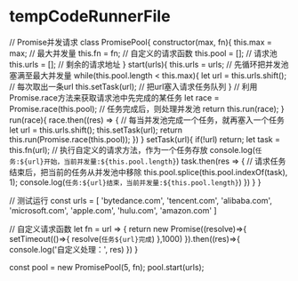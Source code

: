 # tempCodeRunnerFile

// Promise并发请求 class PromisePool{ constructor\(max, fn\){ this.max = max; // 最大并发量 this.fn = fn; // 自定义的请求函数 this.pool = \[\]; // 请求池 this.urls = \[\]; // 剩余的请求地址 } start\(urls\){ this.urls = urls; // 先循环把并发池塞满至最大并发量 while\(this.pool.length &lt; this.max\){ let url = this.urls.shift\(\); // 每次取出一条url this.setTask\(url\); // 把url塞入请求任务队列 } // 利用Promise.race方法来获取请求池中先完成的某任务 let race = Promise.race\(this.pool\); // 任务完成后，则处理并发池 return this.run\(race\); } run\(race\){ race.then\(\(res\) =&gt; { // 每当并发池完成一个任务，就再塞入一个任务 let url = this.urls.shift\(\); this.setTask\(url\); return this.run\(Promise.race\(this.pool\)\); }\) } setTask\(url\){ if\(!url\) return; let task = this.fn\(url\); // 执行自定义的请求方法，作为一个任务存放 console.log\(`任务:${url}开始，当前并发量:${this.pool.length}`\) task.then\(res =&gt; { // 请求任务结束后，把当前的任务从并发池中移除 this.pool.splice\(this.pool.indexOf\(task\), 1\); console.log\(`任务:${url}结束，当前并发量:${this.pool.length}`\) }\) } }

// 测试运行 const urls = \[ 'bytedance.com', 'tencent.com', 'alibaba.com', 'microsoft.com', 'apple.com', 'hulu.com', 'amazon.com' \]

// 自定义请求函数 let fn = url =&gt; { return new Promise\(\(resolve\)=&gt;{ setTimeout\(\(\)=&gt;{ resolve\(`任务${url}完成`\) },1000\) }\).then\(\(res\)=&gt;{ console.log\('自定义处理：', res\) }\) }

const pool = new PromisePool\(5, fn\); pool.start\(urls\);

